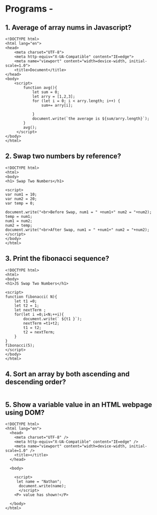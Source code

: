# Programs -
## 1. Average of array nums in Javascript?
```
<!DOCTYPE html>
<html lang="en">
<head>
    <meta charset="UTF-8">
    <meta http-equiv="X-UA-Compatible" content="IE=edge">
    <meta name="viewport" content="width=device-width, initial-scale=1.0">
    <title>Document</title>
</head>
<body>
    <script>
        function avg(){
            let sum = 0;
            let arry = [1,2,3];
            for (let i = 0; i < arry.length; i++) {
                sum+= arry[i];
                
            }
            document.write(`the average is ${sum/arry.length}`);
        }
        avg();
     </script>
</body>
</html>
```

## 2. Swap two numbers by reference?
```
<!DOCTYPE html>
<html>
<body>
<h1> Swap Two Numbers</h1>

<script>
var num1 = 10;
var num2 = 20;
var temp = 0;

document.write("<br>Before Swap, num1 = " +num1+" num2 = "+num2);
temp = num1;
num1 = num2;
num2 = temp;
document.write("<br>After Swap, num1 = " +num1+" num2 = "+num2);
</script>
</body>
</html>
```

## 3. Print the fibonacci sequence?
```
<!DOCTYPE html>
<html>
<body>
<h1>JS Swap Two Numbers</h1>

<script>
function fibonacci( N){
    let t1 =0;
    let t2 = 1;
    let nextTerm ;
    for(let i =0;i<N;++i){
        document.write(` ${t1 }`);
        nextTerm =t1+t2;
        t1 = t2;
        t2 = nextTerm;
    }
}
fibonacci(5);
</script>
</body>
</html>
```

## 4. Sort an array by both ascending and descending order?
```

```

## 5. Show a variable value in an HTML webpage using DOM?
```
<!DOCTYPE html>
<html lang="en">
  <head>
    <meta charset="UTF-8" />
    <meta http-equiv="X-UA-Compatible" content="IE=edge" />
    <meta name="viewport" content="width=device-width, initial-scale=1.0" />
    <title></title>
  </head>
  
  <body>
   
    <script>
     let name = "Nathan";
      document.write(name); 
      </script>
    <P> value has shown!</P>

  </body>
</html>
```
